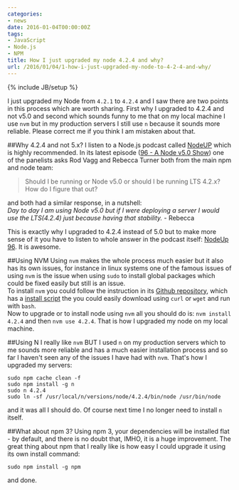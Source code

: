 ```yaml
---
categories:
- news
date: 2016-01-04T00:00:00Z
tags:
- JavaScript
- Node.js
- NPM
title: How I just upgraded my node 4.2.4 and why?
url: /2016/01/04/1-how-i-just-upgraded-my-node-to-4-2-4-and-why/
---
```


{% include JB/setup %}

I just upgraded my Node from `4.2.1` to `4.2.4` and I saw there are two points in this process which are worth sharing. First why I upgraded to 4.2.4 and not v5.0 and second which sounds funny to me that on my local machine I use `nvm` but in my production servers I still use `n` because it sounds more reliable. Please correct me if you think I am mistaken about that.

##Why 4.2.4 and not 5.x?
I listen to a Node.js podcast called [NodeUP](http://nodeup.com/) which is highly recommended. In its latest episode ([96 - A Node v5.0 Show](http://nodeup.com/ninetysix)) one of the panelists asks Rod Vagg and Rebecca Turner both from the main npm and node team:
> Should I be running or Node v5.0 or should I be running LTS 4.2.x? How do I figure that out?

and both had a similar response, in a nutshell:  
  *Day to day I am using Node v5.0 but if I were deploying a server I would use the LTS(4.2.4) just because having that stability.* - Rebecca  

This is exactly why I upgraded to 4.2.4 instead of 5.0 but to make more sense of it you have to listen to whole answer in the podcast itself: [NodeUp 96](http://nodeup.com/ninetysix). It is awesome.

##Using NVM
Using `nvm` makes the whole process much easier but it also has its own issues, for instance in linux systems one of the famous issues of using `nvm` is the issue when using `sudo` to install global packages which could be fixed easily but still is an issue.   
To install `nvm` you could follow the instruction in its [Github repository](https://github.com/creationix/nvm), which has a [install script](https://github.com/creationix/nvm/blob/v0.30.1/install.sh) the you could easily download using `curl` or `wget` and run with `bash`.  
Now to upgrade or to install node using `nvm` all you should do is: `nvm install 4.2.4` and then `nvm use 4.2.4`.
That is how I upgraded my node on my local machine.

##Using N
I really like `nvm` BUT I used `n` on my production servers which to me sounds more reliable and has a much easier installation process and so far I haven't seen any of the issues I have had with `nvm`. That's how I upgraded my servers:

    sudo npm cache clean -f
    sudo npm install -g n
    sudo n 4.2.4
    sudo ln -sf /usr/local/n/versions/node/4.2.4/bin/node /usr/bin/node
    
and it was all I should do. Of course next time I no longer need to install `n` itself.

##What about npm 3?
Using npm 3, your dependencies will be installed flat - by default, and there is no doubt that, IMHO, it is a huge improvement. The great thing about npm that I really like is how easy I could upgrade it using its own install command:

    sudo npm install -g npm

and done.
